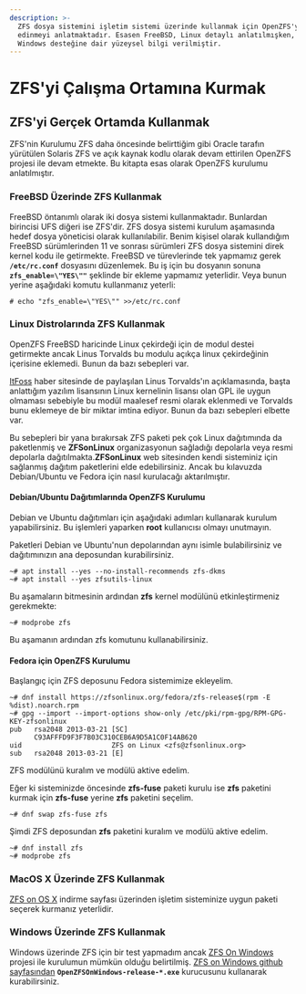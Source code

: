 ```yaml
---
description: >-
  ZFS dosya sistemini işletim sistemi üzerinde kullanmak için OpenZFS'yi
  edinmeyi anlatmaktadır. Esasen FreeBSD, Linux detaylı anlatılmışken, OSX ve
  Windows desteğine dair yüzeysel bilgi verilmiştir.
---
```


# ZFS'yi Çalışma Ortamına Kurmak

## ZFS'yi Gerçek Ortamda Kullanmak

 ZFS'nin Kurulumu ZFS daha öncesinde belirttiğim gibi Oracle tarafın yürütülen Solaris ZFS ve açık kaynak kodlu olarak devam ettirilen OpenZFS projesi ile devam etmekte. Bu kitapta esas olarak OpenZFS kurulumu anlatılmıştır.

### FreeBSD Üzerinde ZFS Kullanmak 

FreeBSD öntanımlı olarak iki dosya sistemi kullanmaktadır. Bunlardan birincisi UFS diğeri ise ZFS'dir. ZFS dosya sistemi kurulum aşamasında hedef dosya yöneticisi olarak kullanılabilir. Benim kişisel olarak kullandığım FreeBSD sürümlerinden 11 ve sonrası sürümleri ZFS dosya sistemini direk kernel kodu ile getirmekte. FreeBSD ve türevlerinde tek yapmamız gerek **`/etc/rc.conf`** dosyasını düzenlemek. Bu iş için bu dosyanın sonuna **`zfs_enable=\"YES\""`** şeklinde bir ekleme yapmamız yeterlidir. Veya bunun yerine aşağıdaki komutu kullanmanız yeterli: 

```text
# echo "zfs_enable=\"YES\"" >>/etc/rc.conf 
```

### Linux Distrolarında ZFS Kullanmak

 OpenZFS FreeBSD haricinde Linux çekirdeği için de modul destei getirmekte ancak Linus Torvalds bu modulu açıkça linux çekirdeğinin içerisine eklemedi. Bunun da bazı sebepleri var. 

[ItFoss](https://itsfoss.com/linus-torvalds-zfs) haber sitesinde de paylaşılan Linus Torvalds'ın açıklamasında, başta anlattığım yazılım lisansının Linux kernelinin lisansı olan GPL ile uygun olmaması sebebiyle bu modül maalesef resmi olarak eklenmedi ve Torvalds bunu eklemeye de bir miktar imtina ediyor. Bunun da bazı sebepleri elbette var.

Bu sebepleri bir yana bırakırsak ZFS paketi pek çok Linux dağıtımında da paketlenmiş ve **ZFSonLinux** organizasyonun sağladığı depolarla veya resmi depolarla dağıtılmakta.**ZFSonLinux** web sitesinden kendi sisteminiz için sağlanmış dağıtım paketlerini elde edebilirsiniz. Ancak bu kılavuzda Debian/Ubuntu ve Fedora için nasıl kurulacağı aktarılmıştır. 

#### Debian/Ubuntu Dağıtımlarında OpenZFS Kurulumu

 Debian ve Ubuntu dağıtımları için aşağıdaki adımları kullanarak kurulum yapabilirsiniz. Bu işlemleri yaparken **root** kullanıcısı olmayı unutmayın.

 Paketleri Debian ve Ubuntu'nun depolarından aynı isimle bulabilirsiniz ve dağıtımınızın ana deposundan kurabilirsiniz.

```text
~# apt install --yes --no-install-recommends zfs-dkms 
~# apt install --yes zfsutils-linux 
```

 Bu aşamaların bitmesinin ardından **zfs** kernel modülünü etkinleştirmeniz gerekmekte: 

```text
~# modprobe zfs 
```

Bu aşamanın ardından zfs komutunu kullanabilirsiniz. 

#### Fedora için OpenZFS Kurulumu 

Başlangıç için ZFS deposunu Fedora sistemimize ekleyelim. 

```text
~# dnf install https://zfsonlinux.org/fedora/zfs-release$(rpm -E %dist).noarch.rpm
~# gpg --import --import-options show-only /etc/pki/rpm-gpg/RPM-GPG-KEY-zfsonlinux
pub   rsa2048 2013-03-21 [SC]
      C93AFFFD9F3F7B03C310CEB6A9D5A1C0F14AB620
uid                      ZFS on Linux <zfs@zfsonlinux.org>
sub   rsa2048 2013-03-21 [E]
```

ZFS modülünü kuralım ve modülü aktive edelim. 

Eğer ki sisteminizde öncesinde **zfs-fuse** paketi kurulu ise **zfs** paketini kurmak için **zfs-fuse** yerine **zfs** paketini seçelim. 

```text
~# dnf swap zfs-fuse zfs 
```

Şimdi ZFS deposundan **zfs** paketini kuralım ve modülü aktive edelim. 

```text
~# dnf install zfs 
~# modprobe zfs 
```

### MacOS X Üzerinde ZFS Kullanmak

[ ZFS on OS X](https://openzfsonosx.org/wiki/Downloads) indirme sayfası üzerinden işletim sisteminize uygun paketi seçerek kurmanız yeterlidir.

### Windows Üzerinde ZFS Kullanmak

Windows üzerinde ZFS için bir test yapmadım ancak [ZFS On Windows](https://openzfsonwindows.org/) projesi ile kurulumun mümkün olduğu belirtilmiş. [ZFS on Windows github sayfasından](https://github.com/openzfsonwindows/ZFSin/releases) **`OpenZFSOnWindows-release-*.exe`** kurucusunu kullanarak kurabilirsiniz.

